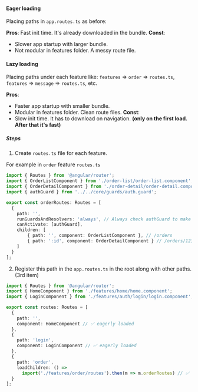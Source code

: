 #### Eager loading
Placing paths in `app.routes.ts` as before:

**Pros**:  Fast init time. It's already downloaded in the bundle. 
**Const**: 
* Slower app startup with larger bundle.
* Not modular in features folder. A messy route file. 

#### Lazy loading
Placing paths under each feature like: 
	`features` => `order` => `routes.ts`,
	`features` => `message` => `routes.ts`,	
	etc. 

**Pros**:
* Faster app startup with smaller bundle.
* Modular in features folder. Clean route files.
**Const**: 
* Slow init time. It has to download on navigation. **(only on the first load. After that it's fast)** 
 
##### Steps
1. Create `routes.ts` file for each feature. 
 
For example in `order` feature
`routes.ts`
```ts
import { Routes } from '@angular/router';
import { OrderListComponent } from './order-list/order-list.component';
import { OrderDetailComponent } from './order-detail/order-detail.component';
import { authGuard } from '../../core/guards/auth.guard';

export const orderRoutes: Routes = [
  {
    path: '',
	runGuardsAndResolvers: 'always', // Always check authGuard to make sure the user is still logged in
	canActivate: [authGuard],
    children: [
		{ path: '', component: OrderListComponent }, // /orders
	    { path: ':id', component: OrderDetailComponent } // /orders/123
	]
  }
];
```

2. Register this path in the `app.routes.ts` in the root along with other paths. (3rd item)
```ts
import { Routes } from '@angular/router';
import { HomeComponent } from './features/home/home.component';
import { LoginComponent } from './features/auth/login/login.component';

export const routes: Routes = [
  {
    path: '',
    component: HomeComponent // ✅ eagerly loaded
  },
  {
    path: 'login',
    component: LoginComponent // ✅ eagerly loaded
  },
  {
    path: 'order',
    loadChildren: () =>
      import('./features/order/routes').then(m => m.orderRoutes) // ✅ lazy loaded
  }
];
```